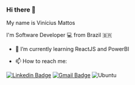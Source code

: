 ### Hi there 👋

My name is Vinícius Mattos

I'm Software Developer 💻 from Brazil 🇧🇷

- 🌱 I’m currently learning ReactJS and PowerBI




- 📫 How to reach me: 

<a href="https://www.linkedin.com/in/vin%C3%ADcius-mattos-2832a663/" target="_blank"><img src="https://img.shields.io/badge/LinkedIn-0077B5?style=for-the-badge&logo=linkedin&logoColor=white" alt="Linkedin Badge" /></a>
<a href="mailto:viniciusmattos99@gmail.com" target="_blank"><img src="https://img.shields.io/badge/Gmail-D14836?style=for-the-badge&logo=gmail&logoColor=white" alt="Gmail Badge" /></a>
<img src="https://img.shields.io/badge/Ubuntu-E95420?style=for-the-badge&logo=ubuntu&logoColor=white" alt="Ubuntu" />
